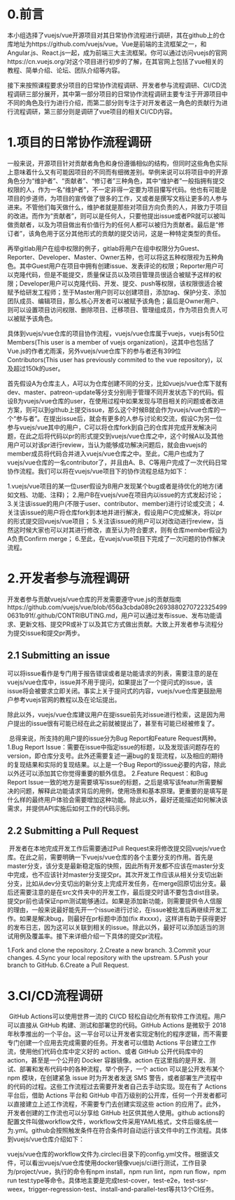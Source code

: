 # 0.前言

​		本小组选择了vuejs/vue开源项目对其日常协作流程进行调研，其在github上的仓库地址为https://github.com/vuejs/vue。Vue是前端的主流框架之一，和Angular.js、React.js一起，成为前端三大主流框架。你可以通过访问vuejs的官网https://cn.vuejs.org/对这个项目进行初步的了解，在其官网上包括了vue相关的教程、简单介绍、论坛、团队介绍等内容。

​		接下来按照课程要求分项目的日常协作流程调研、开发者参与流程调研、CI/CD流程调研三部分展开，其中第一部分项目的日常协作流程调研主要专注于开源项目中不同的角色及行为进行介绍，而第二部分则专注于对开发者这一角色的贡献行为进行流程调研，第三部分则是调研了vue项目的相关CI/CD内容。

# 1.项目的日常协作流程调研

​		一般来说，开源项目针对贡献者角色和身份遵循相似的结构，但同时这些角色实际上意味着什么又有可能因项目的不同而有细微差别。举例来说可以将项目中的开源角色分为“维护者”、“贡献者”、“修订者”三种角色，其中“维护者”一般指拥有提交权限的人，作为一名“维护者”，不一定非得一定要为项目攥写代码。他也有可能是项目的步道师，为项目的宣传做了很多的工作，又或者是撰写文档让更多的人参与进来。不管他们每天做什么，维护者就是那些对项目方向负责的人，并致力于项目的改进。而作为“贡献者”，则可以是任何人，只要他提出issue或者PR就可以被叫做贡献者，以及为项目做出有价值行为的任何人都可以被归为贡献者。最后是“修订者”，该角色用于区分其他形式的贡献的提交访问，这是一种特定类型的责任。

​		再举gitlab用户在组中权限的例子，gitlab将用户在组中权限分为Guest、Reporter、Developer、Master、Owner五种，也可以将这五种权限视为五种角色。其中Guest用户在项目中拥有创建issue、发表评论的权限；Reporter用户可以克隆代码，但是不能提交，质量保证员以及项目管理员很适合被赋予这样的权限；Developer用户可以克隆代码、开发、提交、push等权限，该权限很适合被赋予给研发工程师；至于Master用户则可以创建项目，添加tag、保护分支、添加团队成员、编辑项目，那么核心开发者可以被赋予该角色；最后是Owner用户、则可以设置项目访问权限、删除项目、迁移项目、管理组成员，作为项目负责人可以被赋予该角色。

​		具体到vuejs/vue仓库的项目协作流程，vuejs/vue仓库属于vuejs，vuejs有50位Members(This user is a member of vuejs organization)，这其中也包括了Vue.js的作者尤雨溪，另外vuejs/vue仓库下的参与者还有399位Contributors(This user has previously commited to the vue repository)，以及超过150k的user。

​		首先假设A为仓库主人，A可以为仓库创建不同的分支，比如vuejs/vue仓库下就有dev、master、patreon-update等分支分别用于管理不同开发状态下的代码。假设B为vuejs/vue仓库的user，在使用过程中如果发现与项目相关的问题或者改进方案，则可以到github上提交issue，那么这个时候B就会作为vuejs/vue仓库的一个“参与者”。在提出issue后，就会有更多的人参与讨论和交流，假设C为另一位参与vuejs/vue其中的用户，C可以将仓库fork到自己的仓库并完成开发解决问题，在此之后将代码以pr的形式提交到vuejs/vue仓库之中，这个时候A以及其他用户可以对该pr进行review，当认为能够成功解决问题后，就会由vuejs的member成员将代码合并进入vuejs/vue仓库之中。至此，C用户也成为了vuejs/vue仓库的一名contributor了，并且由A、B、C等用户完成了一次代码日常协作流程。我们可以将在vuejs/vue项目下的协作流程总结为如下：

1.vuejs/vue项目的某一位user假设为B用户发现某个bug或者是待优化的地方(诸如文档、功能、注释)；
2.用户B在vuejs/vue在项目内以issue的方式发起讨论；
3.关注该issue的用户(不限于user、contributor、member)进行讨论或交流；
4.关注该issue的用户将仓库fork到本地并进行解决，假设用户C完成解决，将以pr的形式提交回vuejs/vue项目；
5.关注该issue的用户可以对改动进行review，当然这时候大家也可以对其进行修改，直至认为符合要求，则有仓库member假设为A负责Confirm merge；
6.至此，在vuejs/vue项目下完成了一次问题的协作解决流程。

# 2.开发者参与流程调研

​        开发者参与贡献vuejs/vue仓库的开发需要遵守vue.js的贡献指南https://github.com/vuejs/vue/blob/656a3cbda089c26938802707223254990631b91f/.github/CONTRIBUTING.md，用户可以通过发布issue、发布功能请求、更新文档、提交PR或补丁以及其它方式做出贡献。大致上开发者参与流程分为提交issue和提交pr两步。

## 2.1 Submitting an issue

​		可以将issue看作是专门用于报告错误或者是功能请求的列表，需要注意的是在vuejs/vue仓库中，issue并不用于提问，如果提出了一个提问式的issue，该issue将会被要求立即关闭。事实上关于提问式的内容，vuejs/vue仓库更鼓励用户参考vuejs官网的教程以及在论坛提出。

​		除此以外，vuejs/vue仓库建议用户在提issue前先对issue进行检索，这是因为用户提出的issue很有可能已经在此之前就被提出了，甚至有可能已经被修复了。

​		总得来说，所支持的用户提的issue分为Bug Report和Feature Request两种。
1.Bug Report Issue：需要在issue中指定issue的标题，以及发现该问题存在的version，即仓库分支号。此外还需要复述一遍bug的复现流程，以及相应的期待的复现结果和实际的复现结果。以上是一个Bug Report的issue必要的内容，除此以外还可以添加其它你觉得重要的额外信息。
2.Feature Request：和Bug Report Issue一致的地方是需要填写issue的标题，之后是填写该featur所需要解决的问题，解释此功能请求背后的用例，使用场景和基本原理。更重要的是填写是什么样的最终用户体验会需要增加这种功能。除此以外，最好还能描述如何解决该需求，并提供API实施后如何工作的代码示例。

## 2.2 Submitting a Pull Request

​		开发者在本地完成开发工作后需要通过Pull Request来将修改提交回vuejs/vue仓库。在此之前，需要明确一下vuejs/vue仓库的各个主要分支的作用。首先是master分支，该分支是最新稳定版的快照，因此所有开发都不应该在master分支中完成，也不应该针对master分支提交pr。其次开发工作应该从相关分支切出新分支，比如从dev分支切出的新分支上完成开发任务，在merge回原切出分支。最后还需要注意的是在src文件夹中的开发工作，最后提交时请不要包含dist目录。提交pr前也请保证npm测试能够通过。如果是添加新功能，则需要提供令人信服的理由，一般来说最好能先开一个issue进行讨论，在issue被批准后再继续开发工作。如果是解决bug，则最好在pr标题中添加(fix #xxxx)，这样讲有助于获得更好的发布日志，因为这可以关联到相关的issue。除此以外，最好可以添加适当的测试用例及覆盖率。接下来详细介绍一下具体的提交pr流程。

1.Fork and clone the repository.
2.Create a new branch.
3.Commit your changes.
4.Sync your local repository with the upstream.
5.Push your branch to GitHub.
6.Create a Pull Request.

# 3.CI/CD流程调研

​		GitHub Actions可以使用世界一流的 CI/CD 轻松自动化所有软件工作流程。用户可以直接从 GitHub 构建、测试和部署您的代码。GitHub Actions 是微软于 2018 年秋季推出的一个平台。这一平台可以让开发者实现定制化的程序逻辑，而不需要专门创建一个应用去完成需要的任务。开发者可以借助 Actions 平台建立工作流，使用他们代码仓库中定义好的 action、或者 GitHub 公开代码库中的 action，甚至是一个公开的 Docker 容器镜像。action 在这里指的是开发、测试、部署和发布代码中的各种流程，举个例子，一个 action 可以是公开发布某个 npm 模块，在创建紧急 issue 时为开发者发送 SMS 警告，或者部署生产流程中的代码的过程。这些工作流程过去需要开发者自己去手动实现。现在有了 Actions 平台后，借助 Actions 平台和 GitHub 中百万级别的公开库，任何一个开发者都可以直接建立上述工作流程，不需要专门去创建实现这些 action 的应用了。此外，开发者创建的工作流也可以分享给 GitHub 社区供其他人使用。github actions的配置文件叫做workflow文件，workflow文件采用YAML格式，文件后缀名统一为.yml。github会按照触发条件在符合条件时自动运行该文件中的工作流程。具体到vuejs/vue仓库介绍如下：

​		vuejs/vue仓库的workflow文件为.circleci目录下的config.yml文件。根据该文件，可以看出vuejs/vue仓库使用docker镜像vuejs/ci进行测试，工作目录为/project/vue，执行的命令有npm install，npm run lint，npm run flow，npm run test:type等命令。具体地主要是完成test-cover，test-e2e，test-ssr-weex，trigger-regression-test、install-and-parallel-test等共13个CI任务。